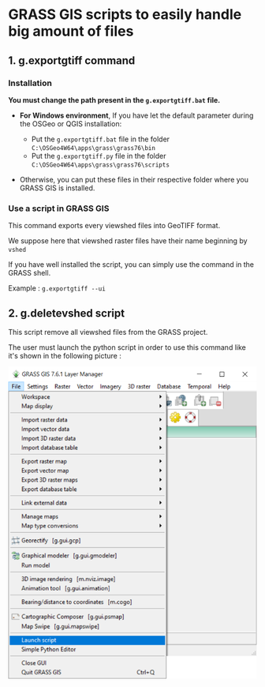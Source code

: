 # GRASS GIS scripts to easily handle big amount of files


## 1. g.exportgtiff command
### Installation
**You must change the path present in the `g.exportgtiff.bat` file.** <br>

- **For Windows environment**, If you have let the default parameter during the OSGeo or QGIS installation:

    - Put the `g.exportgtiff.bat` file in the folder `C:\OSGeo4W64\apps\grass\grass76\bin`
    - Put the `g.exportgtiff.py` file in the folder `C:\OSGeo4W64\apps\grass\grass76\scripts`
- Otherwise, you can put these files in their respective folder where you GRASS GIS is installed.


### Use a script in GRASS GIS

This command exports every viewshed files into GeoTIFF format.

We suppose here that viewshed raster files have their name beginning by `vshed`

If you have well installed the script, you can simply use the command in the GRASS shell.

Example :
`g.exportgtiff --ui`
## 2. g.deletevshed script

This script remove all viewshed files from the GRASS project.

The user must launch the python script in order to use this command like it's shown in the following picture :

![launch script](../images/GRASS_script.png)
